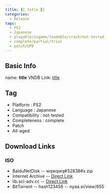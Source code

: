 ```yaml
---
title: {{ title }}
categories:
  - Release
tags:
  - PS2
  - Japanese
  - playable/ingame/loadable/crash/not-tested
  - complete/partial/trial
  - patch/UPD
---
```

## Basic Info

name: **title**
VNDB Link: [title](https://vndb.org/r)

## Tag
 - Platform : PS2
 - Language : Japanese
 - Compatibility : not-tested
 - Completeness : complete
 - Patch
 - All-aged

## Download Links
### ISO
 - BaiduNetDisk
 -- wqwqwq#32838#x.zip
 - Internet Archive
 -- [Direct Link]()
 - lib.sci-adv.cc
 -- [Direct Link]()
 - BitTorrent
 -- hash123456
 -- nyaa.si/view/655